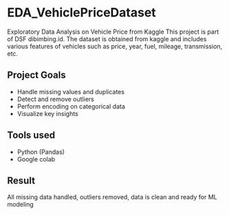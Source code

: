 # EDA_VehiclePriceDataset
Exploratory Data Analysis on Vehicle Price from Kaggle
This project is part of DSF dibimbing.id.
The dataset is obtained from kaggle and includes various features of vehicles such as price, year, fuel, mileage, transmission, etc.
## Project Goals
- Handle missing values and duplicates
- Detect and remove outliers
- Perform encoding on categorical data
- Visualize key insights
## Tools used
- Python (Pandas)
- Google colab
## Result
All missing data handled, outliers removed, data is clean and ready for ML modeling
